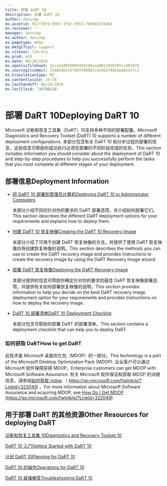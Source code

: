 ```yaml
---
title: 部署 DaRT 10
description: 部署 DaRT 10
author: dansimp
ms.assetid: 92cf70fd-006f-4fdc-9fb3-78d9d223148d
ms.reviewer: ''
manager: dansimp
ms.author: dansimp
ms.pagetype: mdop
ms.mktglfcycl: support
ms.sitesec: library
ms.prod: w10
ms.date: 08/30/2016
ms.openlocfilehash: 2cca1d30fb8894d4244ca2601195bf8fccb01878
ms.sourcegitcommit: 354664bc527d93f80687cd2eba70d1eea024c7c3
ms.translationtype: MT
ms.contentlocale: zh-CN
ms.lasthandoff: 06/26/2020
ms.locfileid: "10798216"
---
```

# <span data-ttu-id="01176-103">部署 DaRT 10</span><span class="sxs-lookup"><span data-stu-id="01176-103">Deploying DaRT 10</span></span>


<span data-ttu-id="01176-104">Microsoft 诊断和恢复工具集（DaRT）10支持多种不同的部署配置。</span><span class="sxs-lookup"><span data-stu-id="01176-104">Microsoft Diagnostics and Recovery Toolset (DaRT) 10 supports a number of different deployment configurations.</span></span> <span data-ttu-id="01176-105">本部分包含有关 DaRT 10 和分步过程的部署的信息，这些信息可帮助你成功执行必须在部署的不同阶段完成的任务。</span><span class="sxs-lookup"><span data-stu-id="01176-105">This section includes information you should consider about the deployment of DaRT 10 and step-by-step procedures to help you successfully perform the tasks that you must complete at different stages of your deployment.</span></span>

## <span data-ttu-id="01176-106">部署信息</span><span class="sxs-lookup"><span data-stu-id="01176-106">Deployment Information</span></span>


-   [<span data-ttu-id="01176-107">将 DaRT 10 部署到管理员计算机</span><span class="sxs-lookup"><span data-stu-id="01176-107">Deploying DaRT 10 to Administrator Computers</span></span>](deploying-dart-10-to-administrator-computers.md)

    <span data-ttu-id="01176-108">本部分介绍不同的针对你的要求的 DaRT 部署选项，并介绍如何部署它们。</span><span class="sxs-lookup"><span data-stu-id="01176-108">This section describes the different DaRT deployment options for your requirements and explains how to deploy them.</span></span>

-   [<span data-ttu-id="01176-109">创建 DaRT 10 恢复映像</span><span class="sxs-lookup"><span data-stu-id="01176-109">Creating the DaRT 10 Recovery Image</span></span>](creating-the-dart-10-recovery-image.md)

    <span data-ttu-id="01176-110">本部分介绍了可用于创建 DaRT 恢复映像的方法，并提供了使用 DaRT 恢复映像向导创建恢复映像的说明。</span><span class="sxs-lookup"><span data-stu-id="01176-110">This section describes the methods you can use to create the DaRT recovery image and provides instructions to create the recovery image by using the DaRT Recovery Image wizard.</span></span>

-   [<span data-ttu-id="01176-111">部署 DaRT 恢复映像</span><span class="sxs-lookup"><span data-stu-id="01176-111">Deploying the DaRT Recovery Image</span></span>](deploying-the-dart-recovery-image-dart-10.md)

    <span data-ttu-id="01176-112">本部分提供的信息可帮助你确定针对你的要求的最佳 DaRT 恢复映像部署选项，并提供有关如何部署恢复映像的说明。</span><span class="sxs-lookup"><span data-stu-id="01176-112">This section provides information to help you decide on the best DaRT recovery image deployment option for your requirements and provides instructions on how to deploy the recovery image.</span></span>

-   [<span data-ttu-id="01176-113">DaRT 10 部署清单</span><span class="sxs-lookup"><span data-stu-id="01176-113">DaRT 10 Deployment Checklist</span></span>](dart-10-deployment-checklist.md)

    <span data-ttu-id="01176-114">本部分包含可帮助你部署 DaRT 的部署清单。</span><span class="sxs-lookup"><span data-stu-id="01176-114">This section contains a deployment checklist that can help you to deploy DaRT.</span></span>

### <span data-ttu-id="01176-115">如何获取 DaRT</span><span class="sxs-lookup"><span data-stu-id="01176-115">How to get DaRT</span></span>

<span data-ttu-id="01176-116">此技术是 Microsoft 桌面优化包（MDOP）的一部分。</span><span class="sxs-lookup"><span data-stu-id="01176-116">This technology is a part of the Microsoft Desktop Optimization Pack (MDOP).</span></span> <span data-ttu-id="01176-117">企业客户可以通过 Microsoft 软件保障获得 MDOP。</span><span class="sxs-lookup"><span data-stu-id="01176-117">Enterprise customers can get MDOP with Microsoft Software Assurance.</span></span> <span data-ttu-id="01176-118">有关 Microsoft 软件保证和获取 MDOP 的详细信息，请参阅[如何获取 mdop](https://go.microsoft.com/fwlink/p/?LinkId=322049) （ https://go.microsoft.com/fwlink/p/?LinkId=322049) 。</span><span class="sxs-lookup"><span data-stu-id="01176-118">For more information about Microsoft Software Assurance and acquiring MDOP, see [How Do I Get MDOP](https://go.microsoft.com/fwlink/p/?LinkId=322049) (https://go.microsoft.com/fwlink/p/?LinkId=322049).</span></span>

## <span data-ttu-id="01176-119">用于部署 DaRT 的其他资源</span><span class="sxs-lookup"><span data-stu-id="01176-119">Other Resources for deploying DaRT</span></span>


[<span data-ttu-id="01176-120">诊断和恢复工具集 10</span><span class="sxs-lookup"><span data-stu-id="01176-120">Diagnostics and Recovery Toolset 10</span></span>](index.md)

[<span data-ttu-id="01176-121">DaRT 10 入门</span><span class="sxs-lookup"><span data-stu-id="01176-121">Getting Started with DaRT 10</span></span>](getting-started-with-dart-10.md)

[<span data-ttu-id="01176-122">计划 DaRT 10</span><span class="sxs-lookup"><span data-stu-id="01176-122">Planning for DaRT 10</span></span>](planning-for-dart-10.md)

[<span data-ttu-id="01176-123">DaRT 10 的操作</span><span class="sxs-lookup"><span data-stu-id="01176-123">Operations for DaRT 10</span></span>](operations-for-dart-10.md)

[<span data-ttu-id="01176-124">DaRT 10 疑难解答</span><span class="sxs-lookup"><span data-stu-id="01176-124">Troubleshooting DaRT 10</span></span>](troubleshooting-dart-10.md)

 

 





